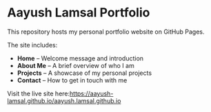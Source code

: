 # Aayush Lamsal Portfolio

This repository hosts my personal portfolio website on GitHub Pages.  

The site includes:

- **Home** – Welcome message and introduction  
- **About Me** – A brief overview of who I am  
- **Projects** – A showcase of my personal projects  
- **Contact** – How to get in touch with me  

Visit the live site here:https://aayush-lamsal.github.io/aayush.lamsal.github.io
